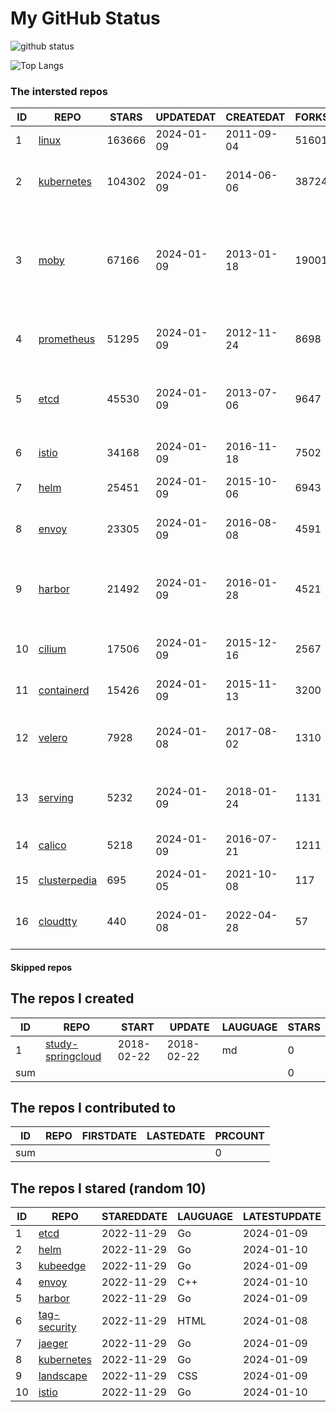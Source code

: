 # My GitHub Status

<img src="https://github-readme-stats-1.yihong0618.vercel.app/api?username=daoqingniu&show_icons=true&&&hide_title=true&count_private=true" alt="github status" />

![Top Langs](https://github-readme-stats-1.yihong0618.vercel.app/api/top-langs/?username=daoqingniu&layout=compact)

<!--START_SECTION:github_repos-->
### The intersted repos
| ID |                              REPO                               | STARS  | UPDATEDAT  | CREATEDAT  | FORKSCOUNT |                                                DESCRIPTIONS                                                |
|----|-----------------------------------------------------------------|--------|------------|------------|------------|------------------------------------------------------------------------------------------------------------|
|  1 | [linux](https://github.com/torvalds/linux)                      | 163666 | 2024-01-09 | 2011-09-04 |      51601 | Linux kernel source tree                                                                                   |
|  2 | [kubernetes](https://github.com/kubernetes/kubernetes)          | 104302 | 2024-01-09 | 2014-06-06 |      38724 | Production-Grade Container Scheduling and Management                                                       |
|  3 | [moby](https://github.com/moby/moby)                            |  67166 | 2024-01-09 | 2013-01-18 |      19001 | The Moby Project - a collaborative project for the container ecosystem to assemble container-based systems |
|  4 | [prometheus](https://github.com/prometheus/prometheus)          |  51295 | 2024-01-09 | 2012-11-24 |       8698 | The Prometheus monitoring system and time series database.                                                 |
|  5 | [etcd](https://github.com/etcd-io/etcd)                         |  45530 | 2024-01-09 | 2013-07-06 |       9647 | Distributed reliable key-value store for the most critical data of a distributed system                    |
|  6 | [istio](https://github.com/istio/istio)                         |  34168 | 2024-01-09 | 2016-11-18 |       7502 | Connect, secure, control, and observe services.                                                            |
|  7 | [helm](https://github.com/helm/helm)                            |  25451 | 2024-01-09 | 2015-10-06 |       6943 | The Kubernetes Package Manager                                                                             |
|  8 | [envoy](https://github.com/envoyproxy/envoy)                    |  23305 | 2024-01-09 | 2016-08-08 |       4591 | Cloud-native high-performance edge/middle/service proxy                                                    |
|  9 | [harbor](https://github.com/goharbor/harbor)                    |  21492 | 2024-01-09 | 2016-01-28 |       4521 | An open source trusted cloud native registry project that stores, signs, and scans content.                |
| 10 | [cilium](https://github.com/cilium/cilium)                      |  17506 | 2024-01-09 | 2015-12-16 |       2567 | eBPF-based Networking, Security, and Observability                                                         |
| 11 | [containerd](https://github.com/containerd/containerd)          |  15426 | 2024-01-09 | 2015-11-13 |       3200 | An open and reliable container runtime                                                                     |
| 12 | [velero](https://github.com/vmware-tanzu/velero)                |   7928 | 2024-01-08 | 2017-08-02 |       1310 | Backup and migrate Kubernetes applications and their persistent volumes                                    |
| 13 | [serving](https://github.com/knative/serving)                   |   5232 | 2024-01-09 | 2018-01-24 |       1131 | Kubernetes-based, scale-to-zero, request-driven compute                                                    |
| 14 | [calico](https://github.com/projectcalico/calico)               |   5218 | 2024-01-09 | 2016-07-21 |       1211 | Cloud native networking and network security                                                               |
| 15 | [clusterpedia](https://github.com/clusterpedia-io/clusterpedia) |    695 | 2024-01-05 | 2021-10-08 |        117 | The Encyclopedia of Kubernetes clusters                                                                    |
| 16 | [cloudtty](https://github.com/cloudtty/cloudtty)                |    440 | 2024-01-08 | 2022-04-28 |         57 | A Friendly Kubernetes CloudShell (Web Terminal) !                                                          |



#### Skipped repos
<!--END_SECTION:github_repos-->

<!--START_SECTION:my_github-->
## The repos I created
| ID  |                                 REPO                                 |   START    |   UPDATE   | LAUGUAGE | STARS |
|-----|----------------------------------------------------------------------|------------|------------|----------|-------|
|   1 | [study-springcloud](https://github.com/daoqingniu/study-springcloud) | 2018-02-22 | 2018-02-22 | md       |     0 |
| sum |                                                                      |            |            |          |     0 |

## The repos I contributed to
| ID  | REPO | FIRSTDATE | LASTEDATE | PRCOUNT |
|-----|------|-----------|-----------|---------|
| sum |      |           |           |       0 |

## The repos I stared (random 10)
| ID |                          REPO                          | STAREDDATE | LAUGUAGE | LATESTUPDATE |
|----|--------------------------------------------------------|------------|----------|--------------|
|  1 | [etcd](https://github.com/etcd-io/etcd)                | 2022-11-29 | Go       | 2024-01-09   |
|  2 | [helm](https://github.com/helm/helm)                   | 2022-11-29 | Go       | 2024-01-10   |
|  3 | [kubeedge](https://github.com/kubeedge/kubeedge)       | 2022-11-29 | Go       | 2024-01-09   |
|  4 | [envoy](https://github.com/envoyproxy/envoy)           | 2022-11-29 | C++      | 2024-01-10   |
|  5 | [harbor](https://github.com/goharbor/harbor)           | 2022-11-29 | Go       | 2024-01-09   |
|  6 | [tag-security](https://github.com/cncf/tag-security)   | 2022-11-29 | HTML     | 2024-01-08   |
|  7 | [jaeger](https://github.com/jaegertracing/jaeger)      | 2022-11-29 | Go       | 2024-01-09   |
|  8 | [kubernetes](https://github.com/kubernetes/kubernetes) | 2022-11-29 | Go       | 2024-01-09   |
|  9 | [landscape](https://github.com/cncf/landscape)         | 2022-11-29 | CSS      | 2024-01-09   |
| 10 | [istio](https://github.com/istio/istio)                | 2022-11-29 | Go       | 2024-01-10   |

<!--END_SECTION:my_github-->
